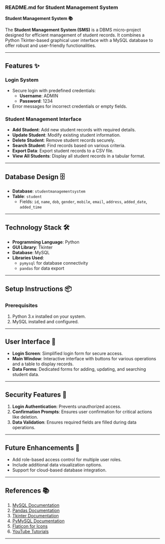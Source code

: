 ### README.md for Student Management System


**Student Management System 📚**

The **Student Management System (SMS)** is a DBMS micro-project designed for efficient management of student records. It combines a Python Tkinter-based graphical user interface with a MySQL database to offer robust and user-friendly functionalities.

---

## Features ✨

### Login System
- Secure login with predefined credentials:
  - **Username**: ADMIN
  - **Password**: 1234
- Error messages for incorrect credentials or empty fields.

### Student Management Interface
- **Add Student**: Add new student records with required details.
- **Update Student**: Modify existing student information.
- **Delete Student**: Remove student records securely.
- **Search Student**: Find records based on various criteria.
- **Export Data**: Export student records to a CSV file.
- **View All Students**: Display all student records in a tabular format.

---

## Database Design 🗄️
- **Database**: `studentmanagementsystem`
- **Table**: `student`
  - Fields: `id`, `name`, `dob`, `gender`, `mobile`, `email`, `address`, `added_date`, `added_time`

---

## Technology Stack 🛠️
- **Programming Language**: Python
- **GUI Library**: Tkinter
- **Database**: MySQL
- **Libraries Used**:
  - `pymysql` for database connectivity
  - `pandas` for data export

---

## Setup Instructions 📦

### Prerequisites
1. Python 3.x installed on your system.
2. MySQL installed and configured.

---

## User Interface 🎨
- **Login Screen**: Simplified login form for secure access.
- **Main Window**: Interactive interface with buttons for various operations and a table to display records.
- **Data Forms**: Dedicated forms for adding, updating, and searching student data.

---

## Security Features 🔐
1. **Login Authentication**: Prevents unauthorized access.
2. **Confirmation Prompts**: Ensures user confirmation for critical actions like deletion.
3. **Data Validation**: Ensures required fields are filled during data operations.

---

## Future Enhancements 🚀
- Add role-based access control for multiple user roles.
- Include additional data visualization options.
- Support for cloud-based database integration.

---

## References 📚
1. [MySQL Documentation](https://dev.mysql.com/doc/)
2. [Pandas Documentation](https://pandas.pydata.org/pandas-docs/)
3. [Tkinter Documentation](https://docs.python.org/3/library/tkinter.html)
4. [PyMySQL Documentation](https://pymysql.readthedocs.io/)
5. [Flaticon for Icons](https://www.flaticon.com/)
6. [YouTube Tutorials](https://youtube.com/playlist?list=PLUgFQtEcQLl_TmkNjA-UHg-PNABqTuXPb)

---
